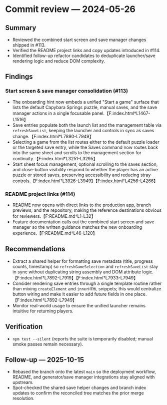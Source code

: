 # Commit review — 2024-05-26

## Summary
- Reviewed the combined start screen and save manager changes shipped in #113.
- Verified the README project links and copy updates introduced in #114.
- Identified follow-up refactor candidates to deduplicate launcher/save rendering logic and reduce DOM complexity.

## Findings

### Start screen & save manager consolidation (#113)
- The onboarding hint now embeds a unified "Start a game" surface that lists the default Capybara Springs puzzle, manual saves, and the save manager actions in a single focusable panel.【F:index.html†L1467-L1516】
- Save entries populate both the launch list and the management table via `refreshSaveList`, keeping the launcher and controls in sync as saves change.【F:index.html†L7890-L7949】
- Selecting a game from the list routes either to the default puzzle loader or the targeted save entry, while the Saves command now routes back into the same sheet and scrolls to the management section for continuity.【F:index.html†L3251-L3295】
- Start sheet focus management, optional scrolling to the saves section, and close-button visibility respond to whether the player has an active puzzle or stored saves, preserving accessibility and reducing stray controls.【F:index.html†L3926-L3949】【F:index.html†L4256-L4266】

### README project links (#114)
- README now opens with direct links to the production app, branch previews, and the repository, making the reference destinations obvious for reviewers.【F:README.md†L1-L32】
- Feature documentation calls out the combined start screen and save manager so the written guidance matches the new onboarding experience.【F:README.md†L46-L120】

## Recommendations
- Extract a shared helper for formatting save metadata (title, progress counts, timestamp) so `refreshGameSelection` and `refreshSaveList` stay in sync without duplicating string assembly and DOM attribute logic.【F:index.html†L7892-L7919】【F:index.html†L7933-L7949】
- Consider rendering save entries through a single template routine rather than mixing `createElement` and `innerHTML` snippets; this would centralize button wiring and make it easier to add future fields in one place.【F:index.html†L7892-L7949】
- Monitor real-world usage to ensure the unified launcher remains intuitive for returning players.

## Verification
- `npm test --silent` (reports the suite is temporarily disabled; manual smoke passes remain necessary).

## Follow-up — 2025-10-15
- Rebased the branch onto the latest `main` so the deployment workflow, README, and generator/save manager integrations stay aligned with upstream.
- Spot-checked the shared save helper changes and branch index updates to confirm the reconciled tree matches the prior merge resolution.
